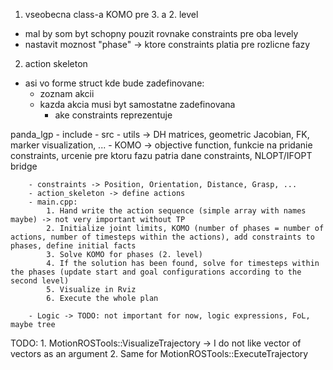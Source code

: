 1. vseobecna class-a KOMO pre 3. a 2. level
- mal by som byt schopny pouzit rovnake constraints pre oba levely
- nastavit moznost "phase" -> ktore constraints platia pre rozlicne fazy


2. action skeleton
- asi vo forme struct kde bude zadefinovane:
    - zoznam akcii
    - kazda akcia musi byt samostatne zadefinovana
        - ake constraints reprezentuje


panda_lgp 
    - include
    - src
        - utils -> DH matrices, geometric Jacobian, FK, marker visualization, ...
        - KOMO -> objective function, funkcie na pridanie constraints, urcenie pre ktoru fazu patria dane constraints, NLOPT/IFOPT bridge


        - constraints -> Position, Orientation, Distance, Grasp, ...
        - action_skeleton -> define actions
        - main.cpp:
            1. Hand write the action sequence (simple array with names maybe) -> not very important without TP
            2. Initialize joint limits, KOMO (number of phases = number of actions, number of timesteps within the actions), add constraints to phases, define initial facts
            3. Solve KOMO for phases (2. level)
            4. If the solution has been found, solve for timesteps within the phases (update start and goal configurations according to the second level)
            5. Visualize in Rviz
            6. Execute the whole plan
        
        - Logic -> TODO: not important for now, logic expressions, FoL, maybe tree

TODO:
    1. MotionROSTools::VisualizeTrajectory -> I do not like vector of vectors as an argument
    2. Same for MotionROSTools::ExecuteTrajectory






